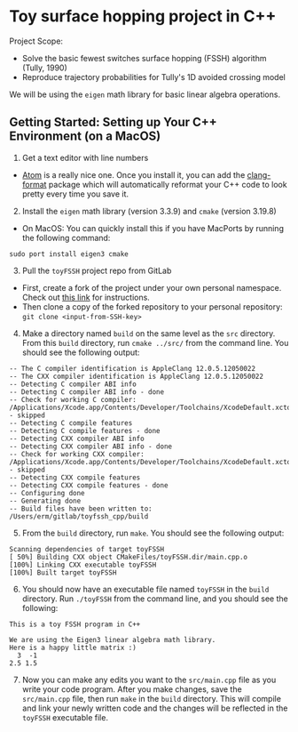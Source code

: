 # Toy surface hopping project in C++

Project Scope:
- Solve the basic fewest switches surface hopping (FSSH) algorithm (Tully, 1990)
- Reproduce trajectory probabilities for Tully's 1D avoided crossing model

We will be using the `eigen` math library for basic linear algebra operations.

## Getting Started: Setting up Your C++ Environment (on a MacOS)

1. Get a text editor with line numbers
  - [Atom](https://atom.io/) is a really nice one. Once you install it, you can add the [clang-format](https://atom.io/packages/clang-format) package which will automatically reformat your C++ code to look pretty every time you save it.

2. Install the `eigen` math library (version 3.3.9) and `cmake` (version 3.19.8)
  - On MacOS: You can quickly install this if you have MacPorts by running the following command:
  ```
  sudo port install eigen3 cmake
  ```

3. Pull the `toyFSSH` project repo from GitLab
  - First, create a fork of the project under your own personal namespace. Check out [this link](https://docs.gitlab.com/ee/user/project/repository/forking_workflow.html) for instructions.
  - Then clone a copy of the forked repository to your personal repository: `git clone <input-from-SSH-key>`

4. Make a directory named `build` on the same level as the `src` directory. From this `build` directory, run `cmake ../src/` from the command line. You should see the following output:
```
-- The C compiler identification is AppleClang 12.0.5.12050022
-- The CXX compiler identification is AppleClang 12.0.5.12050022
-- Detecting C compiler ABI info
-- Detecting C compiler ABI info - done
-- Check for working C compiler: /Applications/Xcode.app/Contents/Developer/Toolchains/XcodeDefault.xctoolchain/usr/bin/cc - skipped
-- Detecting C compile features
-- Detecting C compile features - done
-- Detecting CXX compiler ABI info
-- Detecting CXX compiler ABI info - done
-- Check for working CXX compiler: /Applications/Xcode.app/Contents/Developer/Toolchains/XcodeDefault.xctoolchain/usr/bin/c++ - skipped
-- Detecting CXX compile features
-- Detecting CXX compile features - done
-- Configuring done
-- Generating done
-- Build files have been written to: /Users/erm/gitlab/toyfssh_cpp/build
```

5. From the `build` directory, run `make`. You should see the following output:
```
Scanning dependencies of target toyFSSH
[ 50%] Building CXX object CMakeFiles/toyFSSH.dir/main.cpp.o
[100%] Linking CXX executable toyFSSH
[100%] Built target toyFSSH
```

6. You should now have an executable file named `toyFSSH` in the `build` directory. Run `./toyFSSH` from the command line, and you should see the following:
```
This is a toy FSSH program in C++

We are using the Eigen3 linear algebra math library.
Here is a happy little matrix :)
  3  -1
2.5 1.5
```

7. Now you can make any edits you want to the `src/main.cpp` file as you write your code program. After you make changes, save the `src/main.cpp` file, then run `make` in the `build` directory. This will compile and link your newly written code and the changes will be reflected in the `toyFSSH` executable file.

